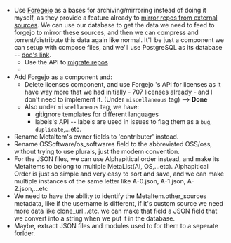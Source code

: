 - Use [Foregejo](https://forgejo.org/) as a bases for archiving/mirroring instead of doing it myself, as they provide a feature already to [mirror repos from external sources](https://forgejo.org/docs/latest/user/repo-mirror/). We can use our database to get the data we need to feed to forgejo to mirror these sources, and then we can compress and torrent/distribute this data again like normal. It'll be just a component we can setup with compose files, and we'll use PostgreSQL as its database -- [doc's link](https://forgejo.org/docs/latest/admin/installation-docker/#postgresql-database).
    - Use the API to [migrate repos](http://localhost:3000/api/swagger#/repository/repoMigrate)
    - 
- Add Forgejo as a component and:
    - Delete licenses component, and use Forgejo 's API for licenses as it have way more that we had initially - 707 licenses already - and I don't need to implement it. (Under `miscellaneous` tag) --> **Done**
    - Also under `miscellaneous` tag, we have:
        - gitignore templates for different languages
        - labels's API -- labels are used in issues to flag them as a `bug`, `duplicate`,...etc.
- Rename MetaItem's owner fields to 'contributer' instead.
- Rename OSSoftware/os_softwares field to the abbreviated OSS/oss, without trying to use plurals, just the modern convention.
- For the JSON files, we can use Alphapitical order instead, and make its MetaItems to belong to multiple MetaList(AI, OS,...etc). Alphapitical Order is just so simple and very easy to sort and save, and we can make multiple instances of the same letter like A-0.json, A-1.json, A-2.json,...etc  
- We need to have the ability to identify the MetaItem.other_sources metadata, like if the username is different, if it's custom source we need more data like clone_url...etc. we can make that field a JSON field that we convert into a string when we put it in the database.
- Maybe, extract JSON files and modules used to for them to a seperate forlder.
